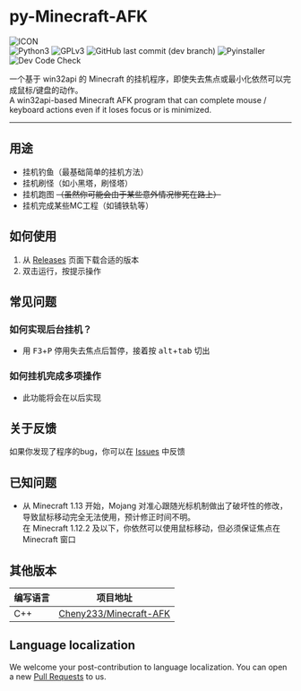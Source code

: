 # py-Minecraft-AFK
![ICON](https://img.xiao-jin.xyz/2020/03/25/07f1e7d0de1f6.png)  
![Python3](https://img.shields.io/badge/Python-3.7+-blue?color=3776AB&&logo=python) ![GPLv3](https://img.shields.io/github/license/jinzhijie/py-Minecraft-AFK) ![GitHub last commit (dev branch)](https://img.shields.io/github/last-commit/jinzhijie/py-Minecraft-AFK/dev) ![Pyinstaller](https://github.com/jinzhijie/py-Minecraft-AFK/workflows/Pyinstaller/badge.svg) ![Dev Code Check](https://github.com/jinzhijie/py-Minecraft-AFK/workflows/Dev%20Code%20Check/badge.svg?branch=dev)

一个基于 win32api 的 Minecraft 的挂机程序，即使失去焦点或最小化依然可以完成鼠标/键盘的动作。  
A win32api-based Minecraft AFK program that can complete mouse / keyboard actions even if it loses focus or is minimized.

---
## 用途
- 挂机钓鱼（最基础简单的挂机方法）
- 挂机刷怪（如小黑塔，刷怪塔）
- 挂机跑图 ~~（虽然你可能会由于某些意外情况惨死在路上）~~
- 挂机完成某些MC工程（如铺铁轨等）

## 如何使用
1. 从 [Releases](https://github.com/jinzhijie/py-Minecraft-AFK/releases) 页面下载合适的版本
2. 双击运行，按提示操作

## 常见问题
### 如何实现后台挂机？
- 用 <kbd>F3</kbd>+<kbd>P</kbd> 停用失去焦点后暂停，接着按 <kbd>alt</kbd>+<kbd>tab</kbd> 切出

### 如何挂机完成多项操作
- 此功能将会在以后实现

## 关于反馈
如果你发现了程序的bug，你可以在 [Issues](https://github.com/jinzhijie/py-Minecraft-AFK/issues/new) 中反馈

## 已知问题
- 从 Minecraft 1.13 开始，Mojang 对准心跟随光标机制做出了破坏性的修改，导致鼠标移动完全无法使用，预计修正时间不明。  
在 Minecraft 1.12.2 及以下，你依然可以使用鼠标移动，但必须保证焦点在 Minecraft 窗口

## 其他版本
| 编写语言 | 项目地址 |
| ---- | ---- |
| C++ | [Cheny233/Minecraft-AFK](https://github.com/Cheny233/Minecraft-AFK) |

## Language localization
We welcome your post-contribution to language localization. You can open a new [Pull Requests](https://github.com/jinzhijie/py-Minecraft-AFK/pulls) to us.
